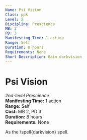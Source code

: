 ```yaml
---
Name: Psi Vision
Class: ppk
Level: 2
Discipline: Prescience
MB: 2
PD: 3
Manifesting Time: 1 action
Range: Self
Duration: 8 hours
Requirements: None
Short Description: Gain darkvision
---
```

# Psi Vision
*2nd-level Prescience*\
**Manifesting Time:** 1 action\
**Range:** Self\
**Cost:** MB 2, PD 3\
**Duration:** 8 hours\
**Requirements:** None

As the \spell{darkvision} spell.
